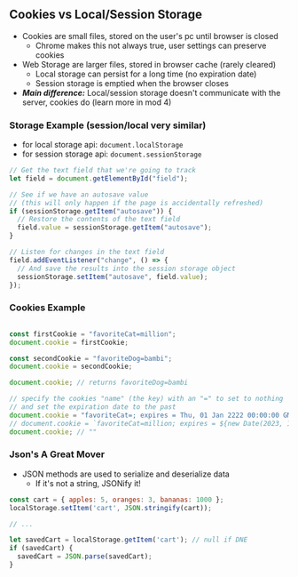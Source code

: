 ## Cookies vs Local/Session Storage

- Cookies are small files, stored on the user's pc until browser is closed
  - Chrome makes this not always true, user settings can preserve cookies
- Web Storage are larger files, stored in browser cache (rarely cleared)
  - Local storage can persist for a long time (no expiration date)
  - Session storage is emptied when the browser closes
- **_Main difference:_** Local/session storage doesn't communicate with the server, cookies do (learn more in mod 4)

### Storage Example (session/local very similar)
- for local storage api: `document.localStorage`
- for session storage api: `document.sessionStorage`
```js
// Get the text field that we're going to track
let field = document.getElementById("field");

// See if we have an autosave value
// (this will only happen if the page is accidentally refreshed)
if (sessionStorage.getItem("autosave")) {
  // Restore the contents of the text field
  field.value = sessionStorage.getItem("autosave");
}

// Listen for changes in the text field
field.addEventListener("change", () => {
  // And save the results into the session storage object
  sessionStorage.setItem("autosave", field.value);
});
```

### Cookies Example
```js

const firstCookie = "favoriteCat=million";
document.cookie = firstCookie;

const secondCookie = "favoriteDog=bambi";
document.cookie = secondCookie;

document.cookie; // returns favoriteDog=bambi

// specify the cookies "name" (the key) with an "=" to set to nothing
// and set the expiration date to the past
document.cookie = "favoriteCat=; expires = Thu, 01 Jan 2222 00:00:00 GMT"; //expired and removed
// document.cookie = `favoriteCat=million; expires = ${new Date(2023, 1, 1).toUTCString()}`; //expires next year
document.cookie; // ""
```

### Json's A Great Mover

- JSON methods are used to serialize and deserialize data
  - If it's not a string, JSONify it!

```js
const cart = { apples: 5, oranges: 3, bananas: 1000 };
localStorage.setItem('cart', JSON.stringify(cart));

// ...

let savedCart = localStorage.getItem('cart'); // null if DNE
if (savedCart) {
  savedCart = JSON.parse(savedCart);
}
```